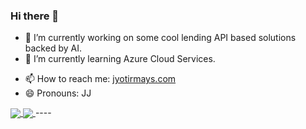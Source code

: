 ### Hi there 👋

- 🔭 I’m currently working on some cool lending API based solutions backed by AI.
- 🌱 I’m currently learning Azure Cloud Services.
<!-- - 👯 I’m looking to collaborate on ... -->
<!-- - 🤔 I’m looking for help with  -->
<!-- - 💬 Ask me about ... -->
- 📫 How to reach me: [jyotirmays.com](https://www.jyotirmays.com)
- 😄 Pronouns: JJ
<!-- - ⚡ Fun fact: No fun -->

<a href="https://github.com/anuraghazra/github-readme-stats">
  <img align="center" src="https://github-readme-stats.vercel.app/api?username=sebaf96&hide=stars,issues&count_private=true&show_icons=true&theme=gotham"/>
</a>
<a href="https://github.com/anuraghazra/github-readme-stats">
  <img align="center" src="https://github-readme-stats.vercel.app/api/top-langs/?username=sebaf96&layout=compact&theme=gotham" />
</a>
----
